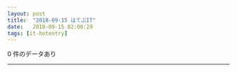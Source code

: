 ```yaml
---
layout: post
title:  "2018-09-15 はてぶIT"
date:   2018-09-15 02:00:29
tags: [it-hotentry]
---
```

0 件のデータあり

<hr>
